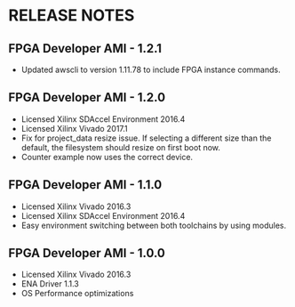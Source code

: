 RELEASE NOTES
=============

FPGA Developer AMI - 1.2.1
--------------------------
* Updated awscli to version 1.11.78 to include FPGA instance commands.

FPGA Developer AMI - 1.2.0
--------------------------
* Licensed Xilinx SDAccel Environment 2016.4
* Licensed Xilinx Vivado 2017.1
* Fix for project_data resize issue. If selecting a different size than the default, the filesystem should resize on first boot now.
* Counter example now uses the correct device.

FPGA Developer AMI - 1.1.0
--------------------------
* Licensed Xilinx Vivado 2016.3
* Licensed Xilinx SDAccel Environment 2016.4
* Easy environment switching between both toolchains by using modules.

FPGA Developer AMI - 1.0.0
--------------------------
* Licensed Xilinx Vivado 2016.3
* ENA Driver 1.1.3
* OS Performance optimizations

